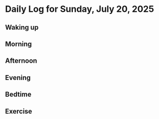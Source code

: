 # Daily Log for Sunday, July 20, 2025

## Waking up

## Morning

## Afternoon

## Evening

## Bedtime

## Exercise

